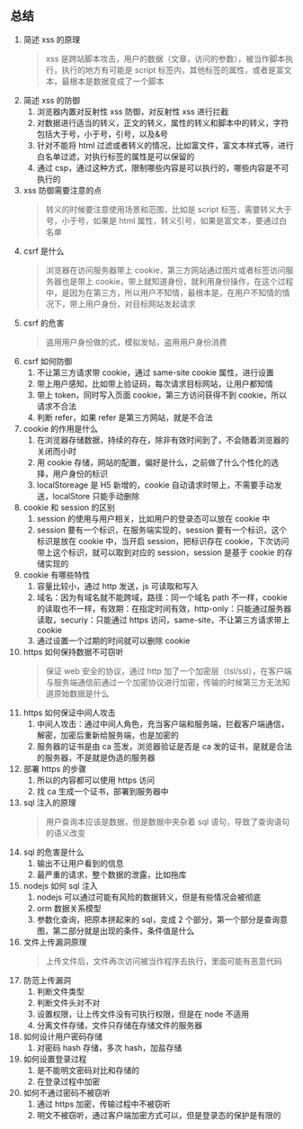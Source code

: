 ## 总结

1. 简述 xss 的原理
   > xss 是跨站脚本攻击，用户的数据（文章，访问的参数），被当作脚本执行，执行的地方有可能是 script 标签内，其他标签的属性，或者是富文本，最根本是数据变成了一个脚本
2. 简述 xss 的防御
   1. 浏览器内置对反射性 xss 防御，对反射性 xss 进行拦截
   2. 对数据进行适当的转义，正文的转义，属性的转义和脚本中的转义，字符包括大于号，小于号，引号，以及&号
   3. 针对不能将 html 过滤或者转义的情况，比如富文件，富文本样式等，进行白名单过滤，对执行标签的属性是可以保留的
   4. 通过 csp，通过这种方式，限制哪些内容是可以执行的，哪些内容是不可执行的
3. xss 防御需要注意的点
   > 转义的时候要注意使用场景和范围，比如是 script 标签，需要转义大于号，小于号，如果是 html 属性，转义引号，如果是富文本，要通过白名单
4. csrf 是什么
   > 浏览器在访问服务器带上 cookie，第三方网站通过图片或者标签访问服务器也是带上 cookie，带上就知道身份，就利用身份操作，在这个过程中，是因为在第三方，所以用户不知情，最根本是，在用户不知情的情况下，带上用户身份，对目标网站发起请求
5. csrf 的危害
   > 盗用用户身份做的式，模拟发帖，盗用用户身份消费
6. csrf 如何防御
   1. 不让第三方请求带 cookie，通过 same-site cookie 属性，进行设置
   2. 带上用户感知，比如带上验证码，每次请求目标网站，让用户都知情
   3. 带上 token，同时写入页面 cookie，第三方访问获得不到 cookie，所以请求不合法
   4. 判断 refer，如果 refer 是第三方网站，就是不合法
7. cookie 的作用是什么
   1. 在浏览器存储数据，持续的存在，除非有效时间到了，不会随着浏览器的关闭而小时
   2. 用 cookie 存储，网站的配置，偏好是什么，之前做了什么个性化的选择，用户身份的标识
   3. localStoreage 是 H5 新增的，cookie 自动请求时带上，不需要手动发送，localStore 只能手动删除
8. cookie 和 session 的区别
   1. session 的使用与用户相关，比如用户的登录态可以放在 cookie 中
   2. session 要有一个标识，在服务端实现的，session 要有一个标识，这个标识是放在 cookie 中，当开启 session，把标识存在 cookie，下次访问带上这个标识，就可以取到对应的 session，session 是基于 cookie 的存储实现的
9. cookie 有哪些特性
   1. 容量比较小，通过 http 发送，js 可读取和写入
   2. 域名：因为有域名就不能跨域，路径：同一个域名 path 不一样，cookie 的读取也不一样，有效期：在指定时间有效，http-only：只能通过服务器读取，securiy：只能通过 https 访问，same-site，不让第三方请求带上 cookie
   3. 通过设置一个过期的时间就可以删除 cookie
10. https 如何保持数据不可窃听
    > 保证 web 安全的协议，通过 http 加了一个加密层（tsl/ssl），在客户端与服务端通信前通过一个加密协议进行加密，传输的时候第三方无法知道原始数据是什么
11. https 如何保证中间人攻击
    1. 中间人攻击：通过中间人角色，充当客户端和服务端，拦截客户端通信，解密，加密后重新给服务端，也是加密的
    2. 服务器的证书是由 ca 签发，浏览器验证是否是 ca 发的证书，是就是合法的服务器，不是就是伪造的服务器
12. 部署 https 的步骤
    1. 所以的内容都可以使用 https 访问
    2. 找 ca 生成一个证书，部署到服务器中
13. sql 注入的原理
    > 用户查询本应该是数据，但是数据中夹杂着 sql 语句，导致了查询语句的语义改变
14. sql 的危害是什么
    1. 输出不让用户看到的信息
    2. 最严重的请求，整个数据的泄露，比如拖库
15. nodejs 如何 sql 注入
    1. nodejs 可以通过可能有风险的数据转义，但是有些情况会被彻底
    2. orm 数据关系模型
    3. 参数化查询，把原本拼起来的 sql，变成 2 个部分，第一个部分是查询意图，第二部分就是出现的条件，条件值是什么
16. 文件上传漏洞原理
    > 上传文件后，文件再次访问被当作程序去执行，里面可能有恶意代码
17. 防范上传漏洞
    1. 判断文件类型
    2. 判断文件头对不对
    3. 设置权限，让上传文件没有可执行权限，但是在 node 不适用
    4. 分离文件存储，文件只存储在存储文件的服务器
18. 如何设计用户密码存储
    1. 对密码 hash 存储，多次 hash，加盐存储
19. 如何设置登录过程
    1. 是不能明文密码对比和存储的
    2. 在登录过程中加密
20. 如何不通过密码不被窃听
    1. 通过 https 加密，传输过程中不被窃听
    2. 明文不被窃听，通过客户端加密方式可以，但是登录态的保护是有限的
